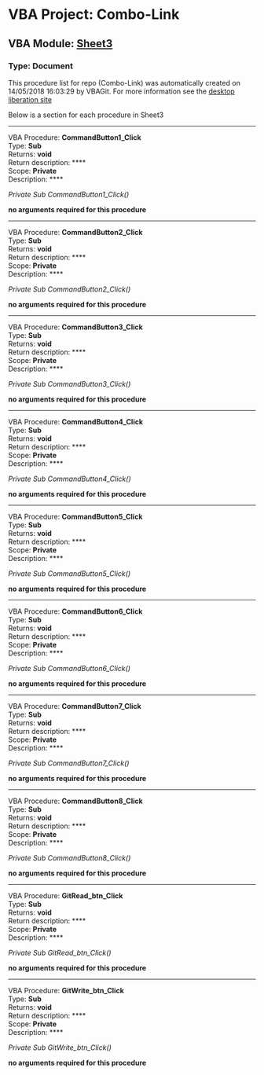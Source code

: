 # VBA Project: **Combo-Link**
## VBA Module: **[Sheet3](/scripts/Sheet3.vba "source is here")**
### Type: Document  

This procedure list for repo (Combo-Link) was automatically created on 14/05/2018 16:03:29 by VBAGit.
For more information see the [desktop liberation site](http://ramblings.mcpher.com/Home/excelquirks/drivesdk/gettinggithubready "desktop liberation")

Below is a section for each procedure in Sheet3

---
VBA Procedure: **CommandButton1_Click**  
Type: **Sub**  
Returns: **void**  
Return description: ****  
Scope: **Private**  
Description: ****  

*Private Sub CommandButton1_Click()*  

**no arguments required for this procedure**


---
VBA Procedure: **CommandButton2_Click**  
Type: **Sub**  
Returns: **void**  
Return description: ****  
Scope: **Private**  
Description: ****  

*Private Sub CommandButton2_Click()*  

**no arguments required for this procedure**


---
VBA Procedure: **CommandButton3_Click**  
Type: **Sub**  
Returns: **void**  
Return description: ****  
Scope: **Private**  
Description: ****  

*Private Sub CommandButton3_Click()*  

**no arguments required for this procedure**


---
VBA Procedure: **CommandButton4_Click**  
Type: **Sub**  
Returns: **void**  
Return description: ****  
Scope: **Private**  
Description: ****  

*Private Sub CommandButton4_Click()*  

**no arguments required for this procedure**


---
VBA Procedure: **CommandButton5_Click**  
Type: **Sub**  
Returns: **void**  
Return description: ****  
Scope: **Private**  
Description: ****  

*Private Sub CommandButton5_Click()*  

**no arguments required for this procedure**


---
VBA Procedure: **CommandButton6_Click**  
Type: **Sub**  
Returns: **void**  
Return description: ****  
Scope: **Private**  
Description: ****  

*Private Sub CommandButton6_Click()*  

**no arguments required for this procedure**


---
VBA Procedure: **CommandButton7_Click**  
Type: **Sub**  
Returns: **void**  
Return description: ****  
Scope: **Private**  
Description: ****  

*Private Sub CommandButton7_Click()*  

**no arguments required for this procedure**


---
VBA Procedure: **CommandButton8_Click**  
Type: **Sub**  
Returns: **void**  
Return description: ****  
Scope: **Private**  
Description: ****  

*Private Sub CommandButton8_Click()*  

**no arguments required for this procedure**


---
VBA Procedure: **GitRead_btn_Click**  
Type: **Sub**  
Returns: **void**  
Return description: ****  
Scope: **Private**  
Description: ****  

*Private Sub GitRead_btn_Click()*  

**no arguments required for this procedure**


---
VBA Procedure: **GitWrite_btn_Click**  
Type: **Sub**  
Returns: **void**  
Return description: ****  
Scope: **Private**  
Description: ****  

*Private Sub GitWrite_btn_Click()*  

**no arguments required for this procedure**
